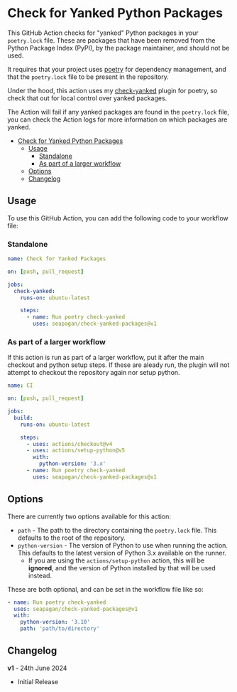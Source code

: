 # Check for Yanked Python Packages

This GitHub Action checks for "yanked" Python packages in your `poetry.lock`
file. These are packages that have been removed from the Python Package Index
(PyPI), by the package maintainer, and should not be used.

It requires that your project uses [poetry](https://python-poetry.org/) for
dependency management, and that the `poetry.lock` file to be present in the
repository.

Under the hood, this action uses my
[check-yanked](https://github.com/seapagan/poetry-plugin-check-yanked) plugin
for poetry, so check that out for local control over yanked packages.

The Action will fail if any yanked packages are found in the `poetry.lock` file,
you can check the Action logs for more information on which packages are yanked.

- [Check for Yanked Python Packages](#check-for-yanked-python-packages)
  - [Usage](#usage)
    - [Standalone](#standalone)
    - [As part of a larger workflow](#as-part-of-a-larger-workflow)
  - [Options](#options)
  - [Changelog](#changelog)

## Usage

To use this GitHub Action, you can add the following code to your workflow file:

### Standalone

```yaml
name: Check for Yanked Packages

on: [push, pull_request]

jobs:
  check-yanked:
    runs-on: ubuntu-latest

    steps:
      - name: Run poetry check-yanked
        uses: seapagan/check-yanked-packages@v1
```

### As part of a larger workflow

If this action is run as part of a larger workflow, put it after the main
checkout and python setup steps. If these are aleady run, the plugin will not
attempt to checkout the repository again nor setup python.

```yaml
name: CI

on: [push, pull_request]

jobs:
  build:
    runs-on: ubuntu-latest

    steps:
      - uses: actions/checkout@v4
      - uses: actions/setup-python@v5
        with:
          python-version: '3.x'
      - name: Run poetry check-yanked
        uses: seapagan/check-yanked-packages@v1
```

## Options

There are currently two options available for this action:

- `path` - The path to the directory containing the `poetry.lock` file. This
  defaults to the root of the repository.
- `python-version` - The version of Python to use when running the action. This
  defaults to the latest version of Python 3.x available on the runner.
  - If you are using the `actions/setup-python` action, this will be **ignored**,
  and the version of Python installed by that will be used instead.

These are both optional, and can be set in the workflow file like so:

```yaml
- name: Run poetry check-yanked
  uses: seapagan/check-yanked-packages@v1
  with:
    python-version: '3.10'
    path: 'path/to/directory'
```

## Changelog

**v1** - 24th June 2024

- Initial Release
